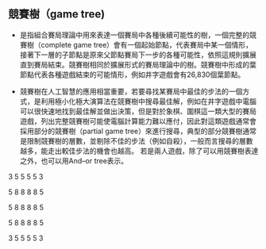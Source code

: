 ## 競賽樹（game tree)

* 是指組合賽局理論中用來表達一個賽局中各種後續可能性的樹，一個完整的競賽樹（complete game tree）會有一個起始節點，代表賽局中某一個情形，接著下一層的子節點是原來父節點賽局下一步的各種可能性，依照這規則擴展直到賽局結束。競賽樹相同於擴展形式的賽局理論中的樹。競賽樹中形成的葉節點代表各種遊戲結束的可能情形，例如井字遊戲會有26,830個葉節點。

* 競賽樹在人工智慧的應用相當重要，若要尋找某賽局中最佳的步法的一個方式，是利用極小化極大演算法在競賽樹中搜尋最佳解，例如在井字遊戲中電腦可以很快速地找到最佳解並做出決策，但是對於象棋、圍棋這一類大型的賽局遊戲，列出完整競賽樹可能使電腦計算能力難以應付，因此對這類遊戲通常會採用部分的競賽樹（partial game tree）來進行搜尋，典型的部分競賽樹通常是限制競賽樹的層數，並剔除不佳的步法（例如自殺），一般而言搜尋的層數越多，能走出較佳步法的機會也越高。
若是兩人遊戲，除了可以用競賽樹表達之外，也可以用And–or tree表示。

3 5 5 5 5 3

5 8 8 8 8 5

5 8 8 8 8 5

5 8 8 8 8 5

3 5 5 5 5 3